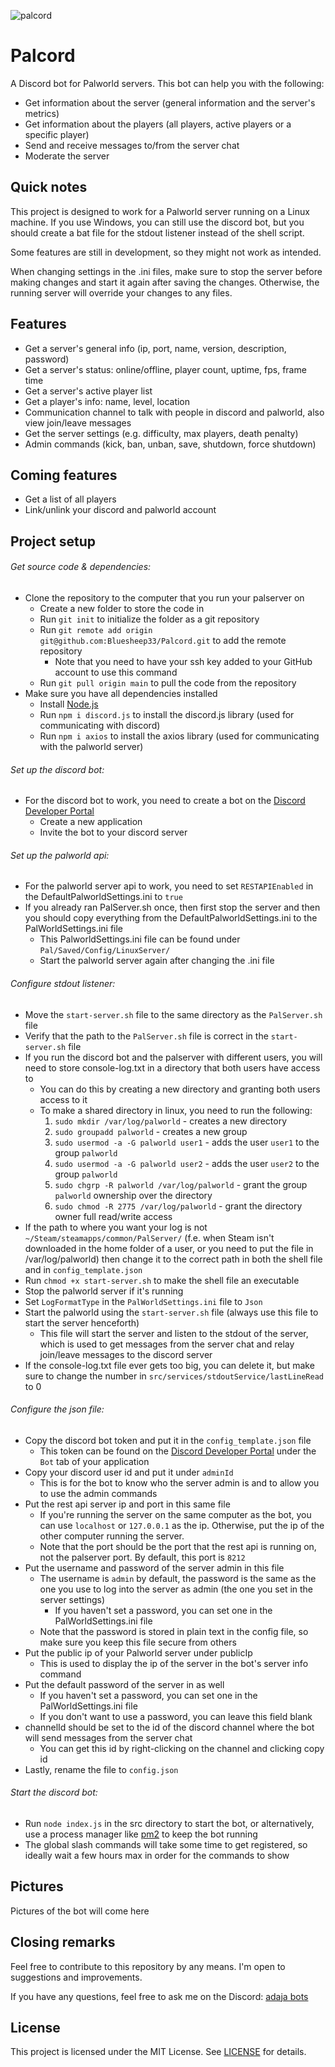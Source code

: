 ![palcord](https://github.com/Bluesheep33/Palcord/assets/75695506/585452ff-0e7a-43ff-9155-d74b8f9cc5bc)

# Palcord
A Discord bot for Palworld servers.
This bot can help you with the following:
- Get information about the server (general information and the server's metrics)
- Get information about the players (all players, active players or a specific player)
- Send and receive messages to/from the server chat
- Moderate the server


## Quick notes
This project is designed to work for a Palworld server running on a Linux machine.
If you use Windows, you can still use the discord bot, but you should create a bat file for the stdout listener instead of the shell script.

Some features are still in development, so they might not work as intended.

When changing settings in the .ini files, make sure to stop the server before making changes and start it again after saving the changes.
Otherwise, the running server will override your changes to any files.


## Features
- Get a server's general info (ip, port, name, version, description, password)
- Get a server's status: online/offline, player count, uptime, fps, frame time
- Get a server's active player list
- Get a player's info: name, level, location
- Communication channel to talk with people in discord and palworld, also view join/leave messages
- Get the server settings (e.g. difficulty, max players, death penalty)
- Admin commands (kick, ban, unban, save, shutdown, force shutdown)


## Coming features
- Get a list of all players
- Link/unlink your discord and palworld account


## Project setup
###### Get source code & dependencies:
- Clone the repository to the computer that you run your palserver on
  - Create a new folder to store the code in
  - Run `git init` to initialize the folder as a git repository
  - Run `git remote add origin git@github.com:Bluesheep33/Palcord.git` to add the remote repository
    - Note that you need to have your ssh key added to your GitHub account to use this command
  - Run `git pull origin main` to pull the code from the repository
- Make sure you have all dependencies installed
  - Install [Node.js](https://nodejs.org/en/)
  - Run `npm i discord.js` to install the discord.js library (used for communicating with discord)
  - Run `npm i axios` to install the axios library (used for communicating with the palworld server)

###### Set up the discord bot:
- For the discord bot to work, you need to create a bot on the [Discord Developer Portal](https://discord.com/developers/applications)
  - Create a new application
  - Invite the bot to your discord server

###### Set up the palworld api:
- For the palworld server api to work, you need to set `RESTAPIEnabled` in the DefaultPalworldSettings.ini to `true`
- If you already ran PalServer.sh once, then first stop the server and then you should copy everything from the DefaultPalworldSettings.ini to the PalWorldSettings.ini file
  - This PalworldSettings.ini file can be found under `Pal/Saved/Config/LinuxServer/`
  - Start the palworld server again after changing the .ini file

###### Configure stdout listener:
- Move the `start-server.sh` file to the same directory as the `PalServer.sh` file
- Verify that the path to the `PalServer.sh` file is correct in the `start-server.sh` file
- If you run the discord bot and the palserver with different users, you will need to store console-log.txt in a directory that both users have access to
  - You can do this by creating a new directory and granting both users access to it
  - To make a shared directory in linux, you need to run the following:
    1. `sudo mkdir /var/log/palworld` - creates a new directory
    2. `sudo groupadd palworld` - creates a new group
    3. `sudo usermod -a -G palworld user1` - adds the user `user1` to the group `palworld`
    4. `sudo usermod -a -G palworld user2` - adds the user `user2` to the group `palworld`
    5. `sudo chgrp -R palworld /var/log/palworld` - grant the group `palworld` ownership over the directory
    6. `sudo chmod -R 2775 /var/log/palworld` - grant the directory owner full read/write access
- If the path to where you want your log is not `~/Steam/steamapps/common/PalServer/` (f.e. when Steam isn't downloaded in the home folder of a user, or you need to put the file in /var/log/palworld) then change it to the correct path in both the shell file and in `config_template.json`
- Run `chmod +x start-server.sh` to make the shell file an executable
- Stop the palworld server if it's running
- Set `LogFormatType` in the `PalWorldSettings.ini` file to `Json`
- Start the palworld using the `start-server.sh` file (always use this file to start the server henceforth)
  - This file will start the server and listen to the stdout of the server, which is used to get messages from the server chat and relay join/leave messages to the discord server
- If the console-log.txt file ever gets too big, you can delete it, but make sure to change the number in `src/services/stdoutService/lastLineRead` to 0

###### Configure the json file:
- Copy the discord bot token and put it in the `config_template.json` file
  - This token can be found on the [Discord Developer Portal](https://discord.com/developers/applications) under the `Bot` tab of your application
- Copy your discord user id and put it under `adminId`
  - This is for the bot to know who the server admin is and to allow you to use the admin commands 
- Put the rest api server ip and port in this same file
  - If you're running the server on the same computer as the bot, you can use `localhost` or `127.0.0.1` as the ip. Otherwise, put the ip of the other computer running the server.
  - Note that the port should be the port that the rest api is running on, not the palserver port. By default, this port is `8212`
- Put the username and password of the server admin in this file
  - The username is `admin` by default, the password is the same as the one you use to log into the server as admin (the one you set in the server settings)
    - If you haven't set a password, you can set one in the PalWorldSettings.ini file 
  - Note that the password is stored in plain text in the config file, so make sure you keep this file secure from others
- Put the public ip of your Palworld server under publicIp
  - This is used to display the ip of the server in the bot's server info command
- Put the default password of the server in as well
  - If you haven't set a password, you can set one in the PalWorldSettings.ini file
  - If you don't want to use a password, you can leave this field blank
- channelId should be set to the id of the discord channel where the bot will send messages from the server chat
  - You can get this id by right-clicking on the channel and clicking copy id
- Lastly, rename the file to `config.json`

###### Start the discord bot:
- Run `node index.js` in the src directory to start the bot, or alternatively, use a process manager like [pm2](https://pm2.keymetrics.io/) to keep the bot running
- The global slash commands will take some time to get registered, so ideally wait a few hours max in order for the commands to show


## Pictures
Pictures of the bot will come here


## Closing remarks
Feel free to contribute to this repository by any means. I'm open to suggestions and improvements.

If you have any questions, feel free to ask me on the Discord: [adaja bots](https://discord.gg/XwEYDmngXF)


## License
This project is licensed under the MIT License. See [LICENSE](./LICENSE) for details.
